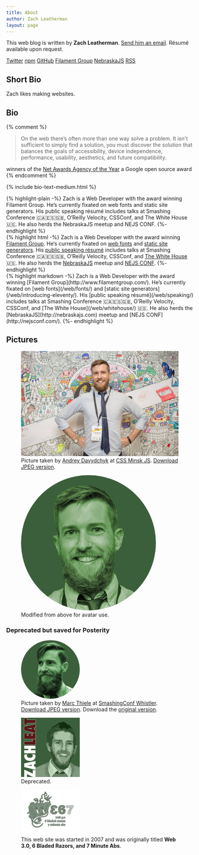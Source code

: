 ```yaml
---
title: About
author: Zach Leatherman
layout: page
---
```


This web blog is written by **Zach Leatherman**. [Send him an email](mailto:zachleatherman@gmail.com). Résumé available upon request.

<span class="social">
	<a href="https://twitter.com/zachleat" class="social_icon icon-twitter" title="@zachleat on Twitter">Twitter</a>
	<a href="https://www.npmjs.com/~zachleat" class="social_icon icon-npm" title="@zachleat on npm">npm</a>
	<a href="https://github.com/zachleat/" class="social_icon icon-github" title="@zachleat on GitHub">GitHub</a>
	<a href="http://www.filamentgroup.com/" class="social_icon icon-filamentgroup">Filament Group</a>
	<a href="http://nebraskajs.com/" class="social_icon icon-nebraskajs">NebraskaJS</a>
	<a href="/web/feed/" class="social_icon icon-feed" title="Zach Leatherman’s RSS Feed">RSS</a>
</span><!-- /.social -->

## Short Bio

Zach likes making websites.

## Bio

{% comment %}
> On the web there’s often more than one way solve a problem. It isn't sufficient to simply find a solution, you must discover the solution that balances the goals of accessibility, device independence, performance, usability, aesthetics, and future compatibility.

winners of the <a href="https://www.filamentgroup.com/lab/agency-of-year.html">Net Awards Agency of the Year</a> a Google open source award
{% endcomment %}

{% include bio-text-medium.html %}

<div class="livedemo top square-bottom" data-demo-label="Plaintext">
{% highlight-plain -%}
Zach is a Web Developer with the award winning Filament Group. He’s currently fixated on web fonts and static site generators. His public speaking résumé includes talks at Smashing Conference 🇨🇦🇪🇸🇬🇧, O’Reilly Velocity, CSSConf, and The White House 🇺🇸. He also herds the NebraskaJS meetup and NEJS CONF.
{%- endhighlight %}
</div>

<div class="livedemo top square-bottom" data-demo-label="HTML">
{% highlight html -%}
Zach is a Web Developer with the award winning <a href="http://www.filamentgroup.com/">Filament Group</a>. He’s currently fixated on <a href="/web/fonts/">web fonts</a> and <a href="/web/introducing-eleventy/">static site generators</a>. His <a href="/web/speaking/">public speaking résumé</a> includes talks at Smashing Conference 🇨🇦🇪🇸🇬🇧, O’Reilly Velocity, CSSConf, and <a href="/web/whitehouse/">The White House</a> 🇺🇸. He also herds the <a href="http://nebraskajs.com">NebraskaJS</a> meetup and <a href="http://nejsconf.com/">NEJS CONF</a>.
{%- endhighlight %}
</div>

<div class="livedemo top square-bottom" data-demo-label="Markdown">
{% highlight markdown -%}
Zach is a Web Developer with the award winning [Filament Group](http://www.filamentgroup.com/). He’s currently fixated on [web fonts](/web/fonts/) and [static site generators](/web/introducing-eleventy/). His [public speaking résumé](/web/speaking/) includes talks at Smashing Conference 🇨🇦🇪🇸🇬🇧, O’Reilly Velocity, CSSConf, and [The White House](/web/whitehouse/) 🇺🇸. He also herds the [NebraskaJS](http://nebraskajs.com) meetup and [NEJS CONF](http://nejsconf.com/).
{%- endhighlight %}
</div>

## Pictures

<figure>
	<picture>
		<source type="image/webp" srcset="/img/bio-2017.webp">
		<img src="/img/bio-2017.jpg" alt="Just a picture of my face.">
	</picture>
	<figcaption>Picture taken by <a href="https://www.facebook.com/andrey.davydchyk">Andrey Davydchyk</a> at <a href="https://www.facebook.com/cssminskjs/">CSS Minsk JS</a>. <a href="/img/bio-2017.jpg">Download JPEG version</a>.</figcaption>
</figure>

<figure>
	<img src="/img/avatar-2017-big.png" alt="" style="max-width: 363px; border-radius: 50%;">
	<figcaption>Modified from above for avatar use.</figcaption>
</figure>

<!-- <figure>
	<picture>
		<source type="image/webp" srcset="/img/reading.webp">
		<img src="/img/reading.jpg" alt="Reading in the book store, Coding with JavaScript for Dummies.">
	</picture>
	<figcaption><a href="/img/reading.jpg">Download JPEG version</a>.</figcaption>
</figure> -->

### Deprecated but saved for Posterity

<figure>
	<img src="/img/avatar-big.png" alt="" style="width: 158px; border-radius: 50%;">
	<figcaption>Picture taken by <a href="https://twitter.com/marcthiele">Marc Thiele</a> at <a href="https://smashingconf.com/whistler-2014/">SmashingConf Whistler</a>. <a href="/img/bio.jpg">Download JPEG version</a>. Download the <a href="/img/bio.jpg">original version</a>.</figcaption>
</figure>

<figure>
	<img src="/img/avatar-old.png" alt="" style="width: 158px">
	<figcaption>Deprecated.</figcaption>
</figure>

<figure>
	<img src="/web/img/web367.png" alt="Web 367 Logo" style="width: 158px">
	<figcaption>This web site was started in 2007 and was originally titled <strong>Web 3.0, 6 Bladed Razors, and 7 Minute Abs</strong>.</figcaption>
</figure>
